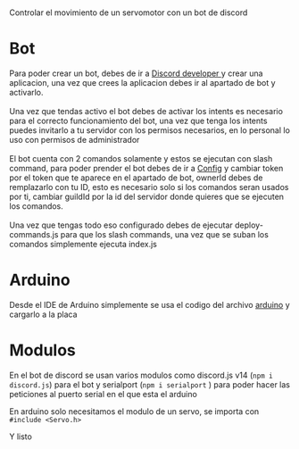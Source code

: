 #

Controlar el movimiento de un servomotor con un bot de discord

# Bot
Para poder crear un bot, debes de ir a <a href="https://discord.com/login?redirect_to=%2Fdevelopers">Discord developer </a> y crear una aplicacion, una vez que crees la aplicacion debes ir al apartado de bot y activarlo.<br><br>
Una vez que tendas activo el bot debes de activar los intents es necesario para el correcto funcionamiento del bot, una vez que tenga los intents puedes invitarlo a tu servidor con los permisos necesarios, en lo personal lo uso con permisos de administrador<br><br>
El bot cuenta con 2 comandos solamente y estos se ejecutan con slash command, para poder prender el bot debes de ir a <a href="./bot-discord/config/config.json">Config</a> y cambiar token por el token que te aparece en el apartado de bot, ownerId debes de remplazarlo con tu ID, esto es necesario solo si los comandos seran usados por ti, cambiar guildId por la id del servidor donde quieres que se ejecuten los comandos. <br><br>
Una vez que tengas todo eso configurado debes de ejecutar deploy-commands.js para que los slash commands, una vez que se suban los comandos simplemente ejecuta index.js

# Arduino

Desde el IDE de Arduino simplemente se usa el codigo del archivo <a href="serialServo.ino">arduino</a> y cargarlo a la placa 

# Modulos

En el bot de discord se usan varios modulos como discord.js v14 (`npm i discord.js`) para el bot y serialport (`npm i serialport` ) para poder hacer las peticiones al puerto serial en el que esta el arduino

En arduino solo necesitamos el modulo de un servo, se importa con `#include <Servo.h>`

Y listo 
